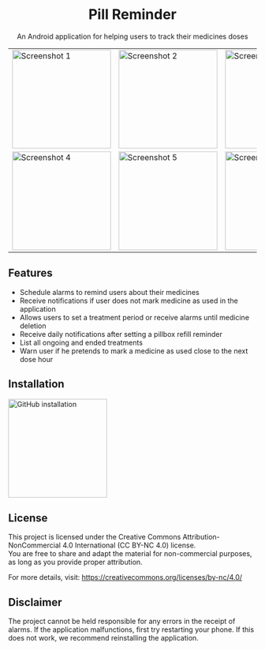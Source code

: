 <h1 align="center">Pill Reminder</h1>
<p align="center">An Android application for helping users to track their medicines doses</p>

<div align="center">
  <table>
    <tr>
      <td><img src="https://github.com/user-attachments/assets/a50477e4-b429-43a9-8082-2ec9e68c37f7" alt="Screenshot 1" width="200"></td>
      <td><img src="https://github.com/user-attachments/assets/e28d9270-90f8-480f-9bfc-e610afabf5d6" alt="Screenshot 2" width="200"></td>
      <td><img src="https://github.com/user-attachments/assets/233da499-b311-4d3b-bb65-f1df0a5ba158" alt="Screenshot 3" width="200"></td>
    </tr>
    <tr>
     <td><img src="https://github.com/user-attachments/assets/f13f7c44-2372-4255-a9de-8f20e85ba6e8" alt="Screenshot 4" width="200"></td>
     <td><img src="https://github.com/user-attachments/assets/a6994074-30ea-40c7-9270-f99356ac3e2d" alt="Screenshot 5" width="200"></td>
     <td><img src="https://github.com/user-attachments/assets/4029d968-dc99-4677-8614-05172c329c44" alt="Screenshot 6" width="200"></td>
    </tr>
  </table>
</div>

<h2>Features</h2>
<ul>
  <li>Schedule alarms to remind users about their medicines</li>
  <li>Receive notifications if user does not mark medicine as used in the application</li>
  <li>Allows users to set a treatment period or receive alarms until medicine deletion</li>
  <li>Receive daily notifications after setting a pillbox refill reminder</li>
  <li>List all ongoing and ended treatments</li>
  <li>Warn user if he pretends to mark a medicine as used close to the next dose hour</li>
</ul>

<h2>Installation</h2>
<a href="https://github.com/vs-machado/PillReminder/releases/tag/1.0.0">
    <img alt="GitHub installation" width="200px" src="https://github.com/user-attachments/assets/aece0484-443f-46a8-9c81-d08efe0268b2" />
</a>

<h2>License</h2>
This project is licensed under the Creative Commons Attribution-NonCommercial 4.0 International (CC BY-NC 4.0) license.<br>
You are free to share and adapt the material for non-commercial purposes, as long as you provide proper attribution.

For more details, visit:  https://creativecommons.org/licenses/by-nc/4.0/

<h2>Disclaimer</h2>
The project cannot be held responsible for any errors in the receipt of alarms. If the application malfunctions, first try restarting your phone. If this does not work, we recommend reinstalling the application.
